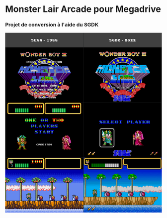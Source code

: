 # Monster Lair Arcade pour Megadrive
 
### Projet de conversion à l'aide du SGDK

<center><img src='Comparatif.png'>